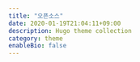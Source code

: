 ```yaml
---
title: "오픈소스"
date: 2020-01-19T21:04:11+09:00
description: Hugo theme collection
category: theme
enableBio: false
---
```


